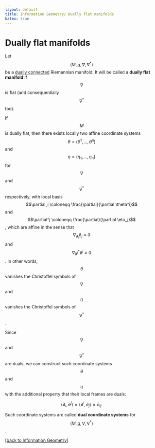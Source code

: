 ```yaml
---
layout: default
title: Information Geometry/ Dually flat manifolds
katex: true
---
```


# Dually flat manifolds

Let $$(M,g,\nabla,\nabla^*)$$ be a [dually connected](/information-geometry/dual-connections.html) Riemannian manifold. It will be called a **dually flat manifold** if $$\nabla$$ is flat (and consequentially $$\nabla^*$$ too).

If $$M$$ is dually flat, then there exists locally two affine coordinate systems $$\theta=(\theta^1,\dots,\theta^n)$$ and $$\eta=(\eta_1,\dots,\eta_n)$$ for $$\nabla$$ and $$\nabla^*$$ respectively, with local basis $$\partial_i \coloneqq \frac{\partial}{\partial \theta^i}$$ and $$\partial^j \coloneqq \frac{\partial}{\partial \eta_j}$$, which are affine in the sense that $$\nabla_{\partial_i} \partial_j \equiv 0$$ and $$\nabla^*_{\partial^i} \partial^j \equiv 0$$. In other words, $$\theta$$ vanishes the Christoffel symbols of $$\nabla$$ and $$\eta$$ vanishes the Christoffel symbols of $$\nabla^*$$.

Since $$\nabla$$ and $$\nabla^*$$ are duals, we can construct such coordinate systems $$\theta$$ and $$\eta$$ with the additional property that their local frames are duals:

$$ \langle \partial_i, \partial^j \rangle = \langle \partial^i, \partial_j \rangle = \delta_{ij}.$$

Such coordinate systems are called **dual coordinate systems** for $$(M,g,\nabla,\nabla^*)$$.

[[back to Information Geometry]](/information-geometry)
